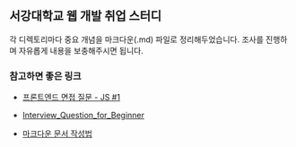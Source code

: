 ## 서강대학교 웹 개발 취업 스터디

각 디렉토리마다 중요 개념을 마크다운(.md) 파일로 정리해두었습니다.
조사를 진행하며 자유롭게 내용을 보충해주시면 됩니다.

### 참고하면 좋은 링크

- [프론트엔드 면접 질문 - JS #1](https://velog.io/@chris/front-end-interview-handbook-js-1)
- [Interview_Question_for_Beginner](https://github.com/student513/Interview_Question_for_Beginner)

- [마크다운 문서 작성법](https://gist.github.com/ihoneymon/652be052a0727ad59601)
